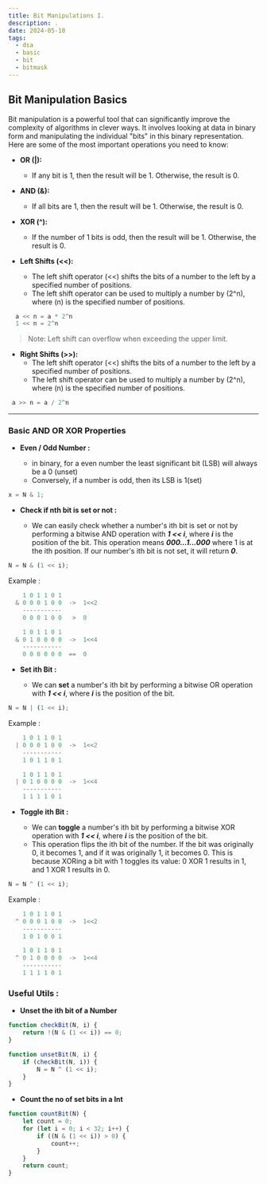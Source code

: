 ```yaml
---
title: Bit Manipulations I.
description: .
date: 2024-05-10
tags:
  - dsa
  - basic
  - bit
  - bitmask
---
```


## Bit Manipulation Basics

Bit manipulation is a powerful tool that can significantly improve the complexity of algorithms in clever ways. It involves looking at data in binary form and manipulating the individual "bits" in this binary representation. Here are some of the most important operations you need to know:

- **OR (|):**

  - If any bit is 1, then the result will be 1. Otherwise, the result is 0.

- **AND (&):**

  - If all bits are 1, then the result will be 1. Otherwise, the result is 0.

- **XOR (^):**

  - If the number of 1 bits is odd, then the result will be 1. Otherwise, the result is 0.

- **Left Shifts (<<):**

  - The left shift operator (<<) shifts the bits of a number to the left by a specified number of positions.
  - The left shift operator can be used to multiply a number by \(2^n\), where \(n\) is the specified number of positions.

```js
  a << n = a * 2^n
  1 << n = 2^n
```

> Note: Left shift can overflow when exceeding the upper limit.

- **Right Shifts (>>):**
  - The left shift operator (<<) shifts the bits of a number to the left by a specified number of positions.
  - The left shift operator can be used to multiply a number by \(2^n\), where \(n\) is the specified number of positions.

```js
 a >> n = a / 2^n
```

---

### Basic AND OR XOR Properties

- **Even / Odd Number :**

  - in binary, for a even number the least significant bit (LSB) will always be a 0 (unset)
  - Conversely, if a number is odd, then its LSB is 1(set)

```js
x = N & 1;
```

- **Check if nth bit is set or not :**

  - We can easily check whether a number's ith bit is set or not by performing a bitwise AND operation with **_1 << i_**, where **_i_** is the position of the bit. This operation means **_000...1...000_** where 1 is at the ith position. If our number's ith bit is not set, it will return **_0_**.

```js
N = N & (1 << i);
```

Example :

```js
    1 0 1 1 0 1
  & 0 0 0 1 0 0  ->  1<<2
    -----------
    0 0 0 1 0 0   >  0

    1 0 1 1 0 1
  & 0 1 0 0 0 0  ->  1<<4
    -----------
    0 0 0 0 0 0  ==  0
```

- **Set ith Bit :**

  - We can **set** a number's ith bit by performing a bitwise OR operation with **_1 << i_**, where **_i_** is the position of the bit.

```js
N = N | (1 << i);
```

Example :

```js
    1 0 1 1 0 1
  | 0 0 0 1 0 0  ->  1<<2
    -----------
    1 0 1 1 0 1

    1 0 1 1 0 1
  | 0 1 0 0 0 0  ->  1<<4
    -----------
    1 1 1 1 0 1
```

- **Toggle ith Bit :**

  - We can **toggle** a number's ith bit by performing a bitwise XOR operation with **_1 << i_**, where **_i_** is the position of the bit.
  - This operation flips the ith bit of the number. If the bit was originally 0, it becomes 1, and if it was originally 1, it becomes 0. This is because XORing a bit with 1 toggles its value: 0 XOR 1 results in 1, and 1 XOR 1 results in 0.

```js
N = N ^ (1 << i);
```

Example :

```js
    1 0 1 1 0 1
  ^ 0 0 0 1 0 0  ->  1<<2
    -----------
    1 0 1 0 0 1

    1 0 1 1 0 1
  ^ 0 1 0 0 0 0  ->  1<<4
    -----------
    1 1 1 1 0 1
```

### Useful Utils :

- **Unset the ith bit of a Number**

```js
function checkBit(N, i) {
	return !(N & (1 << i)) == 0;
}

function unsetBit(N, i) {
	if (checkBit(N, i)) {
		N = N ^ (1 << i);
	}
}
```

- **Count the no of set bits in a Int**

```js
function countBit(N) {
	let count = 0;
	for (let i = 0; i < 32; i++) {
		if ((N & (1 << i)) > 0) {
			count++;
		}
	}
	return count;
}
```
